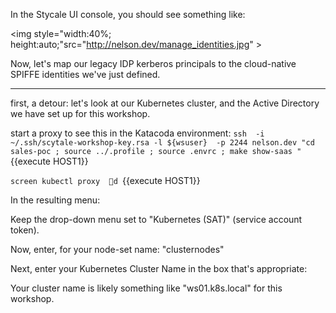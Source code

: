 In the Stycale UI console, you should see something like:

<img style="width:40%; height:auto;"src="http://nelson.dev/manage_identities.jpg" > 

Now, let's map our legacy IDP kerberos principals to the cloud-native SPIFFE identities we've just defined. 



----
first, a detour:  let's look at our Kubernetes cluster, and the Active Directory we have set up for this workshop.


start a proxy to see this in the Katacoda environment:
`ssh  -i ~/.ssh/scytale-workshop-key.rsa -l ${wsuser}  -p 2244 nelson.dev "cd sales-poc ; source ../.profile ; source .envrc ; make show-saas "  `{{execute HOST1}} 


`screen kubectl proxy d `{{execute HOST1}} 



In the resulting menu:

Keep the drop-down menu set to "Kubernetes (SAT)" (service account token).

Now, enter, for your node-set name: "clusternodes" 

Next, enter your Kubernetes Cluster Name in the box that's appropriate:

Your cluster name is likely something like "ws01.k8s.local" for this workshop.





